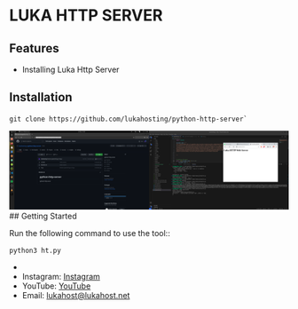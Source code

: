 # LUKA HTTP SERVER 

## Features

- Installing  Luka Http Server

## Installation
```
git clone https://github.com/lukahosting/python-http-server` 
```
<img src="https://raw.githubusercontent.com/lukahosting/python-http-server/main/Ekran%20g%C3%B6r%C3%BCnt%C3%BCs%C3%BC%202023-06-18%2014-35-19.png">
## Getting Started

Run the following command to use the tool::

```
python3 ht.py
```
-
- Instagram: [Instagram](https://www.instagram.com/lukahosting/)
- YouTube: [YouTube](https://www.youtube.com/ch/@lukahosting)
- Email: lukahost@lukahost.net
